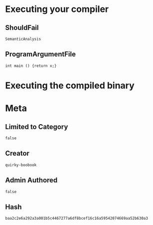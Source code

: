 # Executing your compiler

## ShouldFail

```
SemanticAnalysis
```

## ProgramArgumentFile

```
int main () {return x;}
```

# Executing the compiled binary

# Meta

## Limited to Category

```
false
```

## Creator

```
quirky-boobook
```

## Admin Authored

```
false
```

## Hash

```
baa2c2e6a292a3a001b5c4467277a6df8bcef16c16a59542074669aa52b630a3
```

